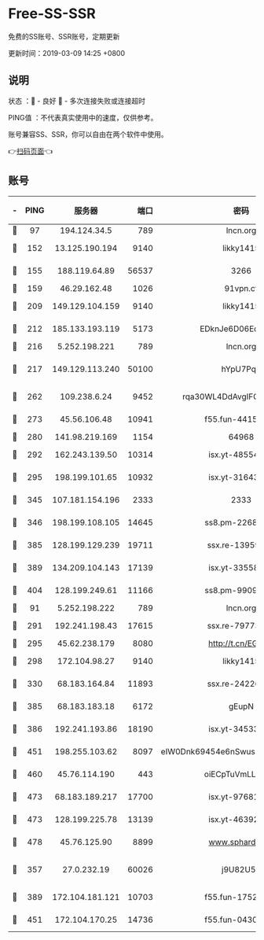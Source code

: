 # Free-SS-SSR

免费的SS账号、SSR账号，定期更新

更新时间：2019-03-09 14:25 +0800

## 说明

状态     ：🙂 - 良好 🙁 - 多次连接失败或连接超时

PING值   ：不代表真实使用中的速度，仅供参考。

账号兼容SS、SSR，你可以自由在两个软件中使用。

👉[扫码页面](https://liesauer.github.io/Free-SS-SSR/)👈

## 账号

|-|PING|服务器|端口|密码|加密方式|区域|
|:----:|:----:|:-----:|-----:|:----:|:----:|:----:|
|🙂|97|194.124.34.5|789|lncn.org|rc4|JP|
|🙂|152|13.125.190.194|9140|likky1415|aes-256-cfb|KR|
|🙂|155|188.119.64.89|56537|3266|aes-256-cfb|RU|
|🙂|159|46.29.162.48|1026|91vpn.cf|rc4-md5|RU|
|🙂|209|149.129.104.159|9140|likky1415|aes-256-cfb|HK|
|🙂|212|185.133.193.119|5173|EDknJe6D06EoWDaw|aes-256-cfb|US|
|🙂|216|5.252.198.221|789|lncn.org|rc4|JP|
|🙂|217|149.129.113.240|50100|hYpU7PqP|chacha20-ietf-poly1305|CN|
|🙂|262|109.238.6.24|9452|rqa30WL4DdAvgIFG6Fs3znzTa|aes-256-cfb|FR|
|🙂|273|45.56.106.48|10941|f55.fun-44155061|aes-256-cfb|US|
|🙂|280|141.98.219.169|1154|64968|chacha20|US|
|🙂|292|162.243.139.50|10314|isx.yt-48554575|aes-256-cfb|US|
|🙂|295|198.199.101.65|10932|isx.yt-31643189|aes-256-cfb|US|
|🙂|345|107.181.154.196|2333|2333|aes-256-cfb|US|
|🙂|346|198.199.108.105|14645|ss8.pm-22688223|aes-256-cfb|US|
|🙂|385|128.199.129.239|19711|ssx.re-13959814|aes-256-cfb|SG|
|🙂|389|134.209.104.143|17139|isx.yt-33558802|aes-256-cfb|SG|
|🙂|404|128.199.249.61|11166|ss8.pm-99097574|aes-256-cfb|SG|
|🙂|91|5.252.198.222|789|lncn.org|rc4|JP|
|🙂|291|192.241.198.43|17615|ssx.re-79773961|aes-256-cfb|US|
|🙂|295|45.62.238.179|8080|http://t.cn/EGJIyrl|rc4-md5|CA|
|🙂|298|172.104.98.27|9140|likky1415|aes-256-cfb|JP|
|🙂|330|68.183.164.84|11893|ssx.re-24226841|aes-256-cfb|US|
|🙂|385|68.183.183.18|6172|gEupN|aes-256-cfb|SG|
|🙂|386|192.241.193.86|18190|isx.yt-34533173|aes-256-cfb|US|
|🙂|451|198.255.103.62|8097|eIW0Dnk69454e6nSwuspv9DmS201tQ0D|aes-256-cfb|US|
|🙂|460|45.76.114.190|443|oiECpTuVmLLxk4Ts|aes-256-cfb|AU|
|🙂|473|68.183.189.217|17700|isx.yt-97681259|aes-256-cfb|SG|
|🙂|473|128.199.225.78|13139|isx.yt-46392951|aes-256-cfb|SG|
|🙂|478|45.76.125.90|8899|www.sphard.com|aes-256-cfb|AU|
|🙁|357|27.0.232.19|60026|j9U82U53|xchacha20-ietf-poly1305|HK|
|🙁|389|172.104.181.121|10703|f55.fun-17527319|aes-256-cfb|SG|
|🙁|451|172.104.170.25|14736|f55.fun-04300289|aes-256-cfb|SG|
